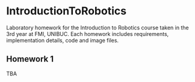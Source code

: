 # IntroductionToRobotics

Laboratory homework for the Introduction to Robotics course taken in the 3rd year at FMI, UNIBUC. Each homework includes requirements, implementation details, code and image files.

## Homework 1
TBA
